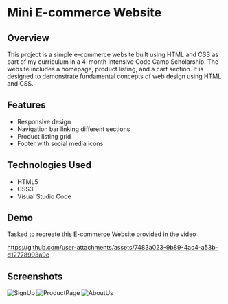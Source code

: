 # Mini E-commerce Website
## Overview
This project is a simple e-commerce website built using HTML and CSS as part of my curriculum in a 4-month Intensive Code Camp Scholarship. The website includes a homepage, product listing, and a cart section. It is designed to demonstrate fundamental concepts of web design using HTML and CSS.

## Features
- Responsive design 
- Navigation bar linking different sections
- Product listing grid
- Footer with social media icons

## Technologies Used
- HTML5
- CSS3
- Visual Studio Code

## Demo 
Tasked to recreate this E-commerce Website provided in the video

https://github.com/user-attachments/assets/7483a023-9b89-4ac4-a53b-d12778993a9e


## Screenshots

![SignUp](https://github.com/user-attachments/assets/a968cf64-0d64-4368-b12a-b5e279645543)
![ProductPage](https://github.com/user-attachments/assets/a4c232a4-17fa-4628-a7f3-143b7ea48b4d)
![AboutUs](https://github.com/user-attachments/assets/1b7d4430-a072-4bcb-a637-b3fb0cc9a21f)

